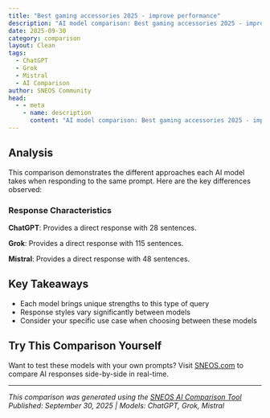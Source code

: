 ```yaml
---
title: "Best gaming accessories 2025 - improve performance"
description: "AI model comparison: Best gaming accessories 2025 - improve performance..."
date: 2025-09-30
category: comparison
layout: Clean
tags:
  - ChatGPT
  - Grok
  - Mistral
  - AI Comparison
author: SNEOS Community
head:
  - - meta
    - name: description
      content: "AI model comparison: Best gaming accessories 2025 - improve performance..."
---
```


<ChatComparison
  title="Best gaming accessories 2025 - improve performance"
  prompt="Best gaming accessories 2025 - improve performance"
  :responses='{
    "ChatGPT": "Certainly! Here are some of the best gaming accessories in 2025 that can help improve your gaming performance:\n\n### 1. High-Precision Gaming Mouse\n- **Recommended Models:** Logitech G Pro X Superlight 2, Razer Viper V2 Pro\n- **Why:** Lightweight, high DPI sensors (up to 30,000\u002B), low latency, and customizable buttons enhance aiming accuracy and response time.\n\n### 2. Mechanical Gaming Keyboard\n- **Recommended Models:** Corsair K100 RGB, SteelSeries Apex Pro\n- **Why:** Faster key actuation, customizable RGB lighting for visual cues, durable switches, and anti-ghosting help with faster input and comfort.\n\n### 3. Gaming Headset with Surround Sound\n- **Recommended Models:** SteelSeries Arctis Nova Pro Wireless, Astro A50 Gen 5\n- **Why:** High-quality positional audio improves spatial awareness; low latency wireless options reduce lag; comfortable for long sessions.\n\n### 4. Ultra-Wide/High Refresh Rate Monitor\n- **Recommended Models:** LG UltraGear 34GP950G-B (Ultrawide, 160Hz), ASUS ROG Swift PG259QN (360Hz)\n- **Why:** High refresh rates (240Hz\u002B) and low response times (1ms) reduce motion blur and input lag, giving smoother gameplay and better reaction time.\n\n### 5. Gaming Controller with Customizable Buttons\n- **Recommended Models:** Xbox Elite Series 2, SCUF Reflex Pro\n- **Why:** Extra paddles and remappable buttons help execute complex commands faster, improving competitive edge especially on consoles or PC.\n\n### 6. Gaming Chair with Ergonomic Support\n- **Recommended Models:** Secretlab Titan 2023, Herman Miller x Logitech G\n- **Why:** Proper posture support reduces fatigue during long gaming sessions, helping maintain focus and performance.\n\n### 7. External SSD for Faster Load Times\n- **Recommended Models:** Samsung T7 Shield, WD Black P50 Game Drive SSD\n- **Why:** High-speed SSDs reduce game load times and texture streaming delays, ensuring smoother gaming experiences.\n\n### 8. Mouse Bungee \u0026 Desk Mat\n- **Why:** A mouse bungee prevents cable drag, ensuring precise mouse movements. A large, smooth desk mat allows better tracking.\n\n### 9. Streaming \u0026 Capture Equipment (If Streaming)\n- **Recommended Models:** Elgato Stream Deck MK.2, Razer Ripsaw HD\n- **Why:** Streamline your broadcast controls and enhance streaming quality without performance loss.\n\n### Tips for Performance Enhancement:\n- Keep drivers and firmware updated.\n- Adjust in-game settings tailored to your hardware.\n- Use quality internet hardware (e.g., gaming routers) for low ping.\n- Customize accessories settings such as DPI, key bindings, and sound profiles.\n\nIf you want recommendations tailored to a specific platform (PC, console) or game genre, let me know!",
    "Grok": "While it\u2019s impossible to predict the exact \u0022best\u0022 gaming accessories for 2025 with certainty, I can provide a list of likely top-tier gaming accessories based on current trends, emerging technologies, and the trajectory of gaming hardware development. These accessories are expected to improve performance, enhance immersion, and provide competitive advantages for gamers across platforms (PC, console, and mobile). I\u2019ll also focus on categories like input devices, audio, displays, and ergonomics, as these are pivotal for performance.\n\n### 1. Next-Gen Gaming Keyboards (Mechanical/Optical-Hybrid)\n   - **Why It Improves Performance**: Keyboards with faster actuation speeds and customizable key responses allow for quicker inputs and reduced latency, critical for competitive gaming.\n   - **Expected Features for 2025**:\n     - **Optical-Mechanical Switches**: Combining the speed of optical switches (like Razer\u2019s Opto-Mechanical or Logitech\u2019s Lightforce) with the tactile feedback of mechanical switches for sub-1ms actuation.\n     - **AI-Driven Key Mapping**: Software that adapts key bindings based on in-game behavior using machine learning.\n     - **Modular Designs**: Hot-swappable switches and customizable layouts for different game genres (e.g., FPS vs. MMO).\n   - **Potential Brands**: Razer, Logitech G, Corsair, SteelSeries.\n   - **Example Prediction**: Razer Huntsman V4 Pro with 0.2ms optical switches and per-key RGB sync for muscle memory training.\n\n   **Performance Impact**: Faster reaction times (crucial in FPS games like Valorant or CS2) and personalized setups reduce input errors.\n\n---\n\n### 2. Ultra-Lightweight Gaming Mice with Advanced Sensors\n   - **Why It Improves Performance**: A lightweight mouse with a cutting-edge sensor offers precise tracking and reduces hand fatigue during long sessions.\n   - **Expected Features for 2025**:\n     - **Sub-50g Weight**: Using advanced materials like magnesium alloy or carbon fiber (e.g., Finalmouse or Logitech G Pro X Superlight successors).\n     - **48,000\u002B DPI Sensors**: Next-gen sensors (like PixArt\u2019s PAW3950) for hyper-accurate tracking on any surface, even glass.\n     - **Wireless Latency Below 0.5ms**: Utilizing 8KHz polling rates for wired-like responsiveness (e.g., Razer\u2019s HyperPolling Wireless).\n     - **Adaptive DPI Switching**: AI adjusts sensitivity based on game context (e.g., sniping vs. fast-paced movement).\n   - **Potential Brands**: Logitech, Razer, SteelSeries, Finalmouse.\n   - **Example Prediction**: Logitech G Pro X Superlight 2 with a 50,000 DPI sensor and sub-45g design.\n\n   **Performance Impact**: Higher precision and quicker flicks in shooters or fast-paced games, with reduced strain for marathon sessions.\n\n---\n\n### 3. High-Refresh-Rate Monitors with Mini-LED or OLED\n   - **Why It Improves Performance**: Higher refresh rates and lower response times reduce input lag and screen tearing, giving a competitive edge.\n   - **Expected Features for 2025**:\n     - **540Hz Refresh Rates**: Building on current 360Hz/480Hz monitors for esports (e.g., ASUS ROG Swift Pro).\n     - **Mini-LED or QD-OLED Panels**: Better contrast, deeper blacks, and HDR for improved visibility in dark game areas.\n     - **1ms or Sub-1ms Response Times**: Near-instant pixel response to eliminate ghosting.\n     - **AI-Enhanced Motion Clarity**: Features like NVIDIA Reflex integration to minimize latency further.\n   - **Potential Brands**: ASUS, LG, Samsung, Alienware.\n   - **Example Prediction**: ASUS ROG Swift Pro PG27AQDP (successor) with 540Hz QD-OLED and built-in latency analyzer.\n\n   **Performance Impact**: Smoother visuals and faster reaction to on-screen actions, especially in competitive titles like Overwatch 2 or Apex Legends.\n\n---\n\n### 4. Low-Latency Wireless Gaming Headsets\n   - **Why It Improves Performance**: Audio cues are critical in games for spatial awareness (e.g., footsteps in battle royales). Low-latency headsets ensure real-time sound without wires.\n   - **Expected Features for 2025**:\n     - **Sub-10ms Latency**: Using proprietary 2.4GHz tech or advanced Bluetooth 5.3/LE Audio.\n     - **Spatial Audio with Head Tracking**: Dynamic 3D sound that adjusts based on head movement (e.g., Sony INZONE or SteelSeries advancements).\n     - **AI Noise Cancellation**: Filters out background noise for clearer team communication.\n     - **Customizable EQ Profiles**: Per-game audio tuning via apps for hearing specific in-game sounds like explosions or whispers.\n   - **Potential Brands**: SteelSeries, HyperX, Sony, Turtle Beach.\n   - **Example Prediction**: SteelSeries Arctis Nova Pro Wireless 2 with sub-8ms latency and gyroscopic head tracking.\n\n   **Performance Impact**: Better situational awareness and communication, key for team-based or tactical games.\n\n---\n\n### 5. Customizable Controller Pads with Hall Effect Sticks\n   - **Why It Improves Performance**: Controllers with precise, durable analog sticks and customizable layouts improve accuracy and comfort for console or PC gamers.\n   - **Expected Features for 2025**:\n     - **Hall Effect Sticks**: Magnetic sensors to eliminate stick drift (seen in GuliKit and future DualSense Edge updates).\n     - **Modular Designs**: Swappable thumbsticks, D-pads, and back paddles for tailored control (e.g., SCUF or Xbox Elite).\n     - **Haptic Feedback 2.0**: More granular vibrations for enhanced immersion and feedback during gameplay.\n     - **Low-Latency Wireless**: Matching wired performance with sub-2ms input delay.\n   - **Potential Brands**: Sony (DualSense Edge), Microsoft (Xbox Elite), SCUF, Thrustmaster.\n   - **Example Prediction**: SCUF Instinct Pro 2 with Hall Effect sticks and 6 programmable paddles.\n\n   **Performance Impact**: Eliminates hardware failures like drift and allows precise aiming/movement in console shooters or racing games.\n\n---\n\n### 6. Ergonomic Gaming Chairs with Smart Features\n   - **Why It Improves Performance**: Comfort during long sessions prevents fatigue, maintains focus, and reduces physical strain.\n   - **Expected Features for 2025**:\n     - **Dynamic Posture Adjustment**: Sensors that auto-adjust lumbar support and seat tilt based on sitting position.\n     - **Integrated Cooling/Heating**: Built-in ventilation or heating for temperature control during intense sessions.\n     - **Haptic Feedback Integration**: Syncs with game events for immersion (e.g., vibrations for explosions).\n     - **App-Controlled Settings**: Adjust firmness or recline via smartphone for personalized setups.\n   - **Potential Brands**: Secretlab, Herman Miller x Logitech, DXRacer.\n   - **Example Prediction**: Secretlab Titan Evo 2025 with smart posture tracking and cooling mesh.\n\n   **Performance Impact**: Sustained focus and reduced discomfort for longer, more effective gaming sessions.\n\n---\n\n### 7. VR/AR Accessories for Immersive Gaming\n   - **Why It Improves Performance**: VR/AR accessories enhance immersion and offer new control methods for supported games, especially with next-gen headsets.\n   - **Expected Features for 2025**:\n     - **Lightweight VR Controllers**: Improved tracking and haptics with sub-1mm precision (e.g., Meta Quest or PSVR2 successors).\n     - **Eye-Tracking Integration**: For foveated rendering (sharper graphics where you look) to boost performance on lower-spec hardware.\n     - **AR Overlays for Monitors**: AR glasses projecting HUDs or stats over real-world setups for streamers or multitaskers.\n   - **Potential Brands**: Meta, Sony, Valve, XREAL.\n   - **Example Prediction**: Valve Index 2 controllers with finger-level tracking and 120Hz haptic feedback.\n\n   **Performance Impact**: More intuitive controls and immersion in VR titles, plus multitasking aids for competitive gamers.\n\n---\n\n### 8. High-Speed Networking Gear (Wi-Fi 7 Routers/Adapters)\n   - **Why It Improves Performance**: Low ping and stable connections are vital for online gaming; Wi-Fi 7 promises unprecedented speeds and reduced latency.\n   - **Expected Features for 2025**:\n     - **Wi-Fi 7 Support**: Up to 30Gbps throughput and multi-link operation for simultaneous 2.4/5/6GHz connections.\n     - **Gaming-Specific QoS**: Prioritizes game traffic over other devices (e.g., ASUS ROG or TP-Link Archer advancements).\n     - **Sub-1ms Latency Modes**: Optimized for cloud gaming or multiplayer titles.\n   - **Potential Brands**: ASUS, Netgear, TP-Link.\n   - **Example Prediction**: ASUS ROG Rapture GT-BE98 Pro with Wi-Fi 7 and AI-driven game traffic optimization.\n\n   **Performance Impact**: Minimizes lag and packet loss in online games like Fortnite or Call of Duty.\n\n---\n\n### Key Trends to Watch for 2025:\n- **AI Integration**: Accessories with AI for personalized settings (e.g., adaptive mouse DPI or keyboard macros).\n- **Sustainability**: Eco-friendly materials in mice, keyboards, and chairs without sacrificing performance.\n- **Cross-Platform Compatibility**: Accessories that work seamlessly across PC, consoles, and mobile.\n- **Cloud Gaming Optimization**: Gear designed for low-latency streaming with services like GeForce Now or Xbox Cloud Gaming.\n\n### Budget vs. Premium Options:\n- **Budget**: Look for mid-range brands like HyperX or Redragon for solid performance without breaking the bank (e.g., HyperX Alloy keyboards or Pulsefire mice).\n- **Premium**: Invest in flagship products from Razer, Logitech, or ASUS for cutting-edge tech and durability if you\u2019re a serious gamer or content creator.\n\n### Final Tip for Performance:\nPrioritize accessories based on your gaming genre. For FPS, focus on mice,",
    "Mistral": "Predicting the best gaming accessories for 2025 involves considering current trends and technological advancements. Here are some categories and specific products that are likely to be top performers:\n\n### 1. **Gaming Mice**\n- **Logitech G Pro X Superlight 2025 Edition**: An ultra-lightweight mouse with advanced sensors and improved ergonomics.\n- **Razer DeathAdder V3**: Enhanced with even more precise tracking and customizable buttons.\n\n### 2. **Gaming Keyboards**\n- **Corsair K100 RGB Optical**: Featuring optical switches for faster response times and improved durability.\n- **SteelSeries Apex Pro 2025**: With adjustable actuation points and enhanced RGB lighting.\n\n### 3. **Gaming Headsets**\n- **HyperX Cloud Alpha Wireless 2025**: Offering superior sound quality, improved battery life, and advanced noise-cancellation.\n- **Sennheiser GSP 670 2025 Edition**: With enhanced spatial audio and better comfort for long gaming sessions.\n\n### 4. **Gaming Monitors**\n- **ASUS ROG Swift PG27UQX 2025**: A 4K HDR monitor with a 360Hz refresh rate and improved G-Sync technology.\n- **LG UltraGear 34GN850-B 2025**: An ultra-wide curved monitor with a 1ms response time and enhanced color accuracy.\n\n### 5. **Gaming Chairs**\n- **Secretlab TITAN Evo 2025**: With advanced ergonomics, improved materials, and integrated cooling systems.\n- **Noblechairs HERO 2025**: Featuring enhanced lumbar support and premium materials for long-term comfort.\n\n### 6. **Gaming Controllers**\n- **Xbox Elite Wireless Controller Series 3**: With even more customization options and improved haptic feedback.\n- **Sony DualSense Edge 2025**: Enhanced with additional programmable buttons and better battery life.\n\n### 7. **Gaming Routers**\n- **Netgear Nighthawk Pro Gaming XR1000 2025**: With advanced QoS features and improved Wi-Fi 6E support.\n- **ASUS ROG Rapture GT-AXE11000 2025**: Offering better range, lower latency, and enhanced security features.\n\n### 8. **Gaming Capture Cards**\n- **Elgato Game Capture HD60 X 2025**: With improved 4K HDR capture capabilities and lower latency.\n- **AVerMedia Live Gamer 4K GC573 2025**: Enhanced with better streaming quality and more user-friendly software.\n\n### 9. **Gaming Storage**\n- **Samsung 990 PRO SSD 2025**: With even faster read/write speeds and improved durability.\n- **Seagate FireCuda 530 2025**: Offering larger capacities and better performance for gaming.\n\n### 10. **Gaming VR Headsets**\n- **Oculus Quest 3**: With improved resolution, better tracking, and more immersive experiences.\n- **HTC Vive Pro 3**: Enhanced with advanced haptic feedback and better ergonomics.\n\n### 11. **Gaming Desks**\n- **Arozzi Arena Gaming Desk 2025**: With improved cable management, better ergonomics, and integrated RGB lighting.\n- **Eureka Ergonomic Z1-S 2025**: Featuring enhanced stability, more surface area, and better adjustability.\n\n### 12. **Gaming Glasses**\n- **Gunnar Optiks Intercept 2025**: With improved blue light filtering and better lens clarity.\n- **HyperX Spectre 2025**: Enhanced with advanced anti-glare technology and better comfort.\n\n### 13. **Gaming Mousepads**\n- **Corsair MM800 RGB Polaris 2025**: With improved surface texture for better mouse tracking and enhanced RGB lighting.\n- **SteelSeries QcK Prism XL 2025**: Featuring a larger surface area and better durability.\n\n### 14. **Gaming Microphones**\n- **Blue Yeti X 2025**: With improved audio quality, better noise-cancellation, and enhanced software features.\n- **HyperX QuadCast S 2025**: Enhanced with better shock mounts and improved RGB lighting.\n\n### 15. **Gaming Webcams**\n- **Logitech C922x Pro Stream Webcam 2025**: With improved resolution, better low-light performance, and enhanced background removal.\n- **Razer Kiyo Pro 2025**: Featuring better autofocus, improved color accuracy, and enhanced software support.\n\nThese accessories are designed to enhance your gaming performance by providing better precision, comfort, and overall experience. Keep an eye on these brands and models as 2025 approaches for the latest in gaming technology."
  }'
  published-date="22:46"
/>

## Analysis

This comparison demonstrates the different approaches each AI model takes when responding to the same prompt. Here are the key differences observed:

### Response Characteristics

**ChatGPT**: Provides a direct response with 28 sentences. 

**Grok**: Provides a direct response with 115 sentences. 

**Mistral**: Provides a direct response with 48 sentences. 

## Key Takeaways

- Each model brings unique strengths to this type of query
- Response styles vary significantly between models
- Consider your specific use case when choosing between these models

## Try This Comparison Yourself

Want to test these models with your own prompts? Visit [SNEOS.com](https://sneos.com) to compare AI responses side-by-side in real-time.

---

*This comparison was generated using the [SNEOS AI Comparison Tool](https://sneos.com)*
*Published: September 30, 2025 | Models: ChatGPT, Grok, Mistral*
